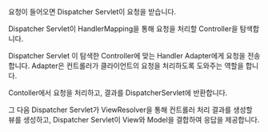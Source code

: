 요청이 들어오면 Dispatcher Servlet이 요청을 받습니다.

 Dispatcher Servlet이 HandlerMapping을 통해 요청을 처리할 Controller을 탐색합니다.

 Dispatcher Servlet 이 탐색한 Controller에 맞는 Handler Adapter에게 요청을 전송합니다. Adapter은 컨트롤러가 클라이언트의 요청을 처리하도록 도와주는 역할을 합니다.

Contoller에서 요청을 처리하고, 결과를 DispatcherServlet에 반환합니다.

그 다음  Dispatcher Servlet가 ViewResolver을 통해 컨트롤러 처리 결과를 생성할 뷰를 생성하고,  Dispatcher Servlet이 View와 Model을 결합하여 응답을 제공합니다.
